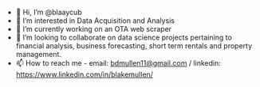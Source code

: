 - 👋 Hi, I’m @blaaycub
- 👀 I’m interested in Data Acquisition and Analysis
- 🌱 I’m currently working on an OTA web scraper
- 💞️ I’m looking to collaborate on data science projects pertaining to financial analysis, business forecasting, short term rentals and property management. 
- 📫 How to reach me - email: bdmullen11@gmail.com / linkedin: https://www.linkedin.com/in/blakemullen/

<!---
blaaycub/blaaycub is a ✨ special ✨ repository because its `README.md` (this file) appears on your GitHub profile.
You can click the Preview link to take a look at your changes.
--->
